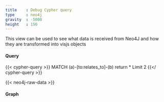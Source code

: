 ```yaml
---
title    : Debug Cypher query
type     : neo4j
gravity  : -5000
height   : 150
---
```


This view can be used to see what data is received from
Neo4J and how they are transformed into visjs objects

#### Query
{{< cypher-query >}}
    MATCH (a)-[to:relates_to]-(b) return * Limit 2
{{</ cypher-query >}}

{{< neo4j-raw-data >}}

#### Graph

<!-- neovis environment (inserted via HUGO neo4j type) -->